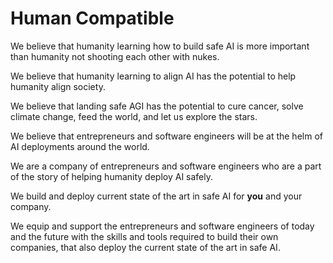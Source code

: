 # Human Compatible

We believe that humanity learning how to build safe AI is more important than
humanity not shooting each other with nukes.

We believe that humanity learning to align AI has the potential to help
humanity align society.

We believe that landing safe AGI has the potential to cure cancer, solve
climate change, feed the world, and let us explore the stars.

We believe that entrepreneurs and software engineers will be at the helm of AI
deployments around the world.

We are a company of entrepreneurs and software engineers who are a part of the
story of helping humanity deploy AI safely.

We build and deploy current state of the art in safe AI for **you** and your
company.

We equip and support the entrepreneurs and software engineers of today and the
future with the skills and tools required to build their own companies, that
also deploy the current state of the art in safe AI.
